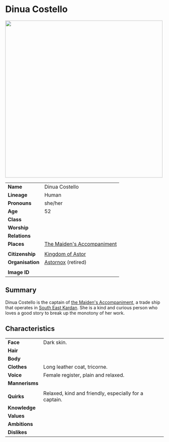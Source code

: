 # Dinua Costello

<img src="https://raw.githubusercontent.com/jesskelsall/astarus-images/main/characters/portraits/imageid.png" height="500" />

|||
| --- | --- |
| **Name** | Dinua Costello | character.3
| **Lineage** | Human |
| **Pronouns** | she/her |
| **Age** | 52 |
| **Class** | |
| **Worship** | |
| **Relations** | |
| **Places** | [The Maiden's Accompaniment](../places/ships/the-maidens-accompaniment.md) |
|||
| **Citizenship** | [Kingdom of Astor](../civilisations/kingdom-of-astor/kingdom-of-astor.md) |
| **Organisation** | [Astornox](../organisations/astornox/astornox.md) (retired) |
|||
| **Image ID** | |

## Summary

Dinua Costello is the captain of [the Maiden's Accompaniment](../places/ships/the-maidens-accompaniment.md), a trade ship that operates in [South East Kardan](../places/regions/south-east-kardan.md). She is a kind and curious person who loves a good story to break up the monotony of her work.

## Characteristics

| | |
| --- | --- |
| **Face** | Dark skin. | characteristics.2
| **Hair** | |
| **Body** | |
| **Clothes** | Long leather coat, tricorne. |
| **Voice** | Female register, plain and relaxed. |
| **Mannerisms** | |
| | |
| **Quirks** | Relaxed, kind and friendly, especially for a captain. |
| **Knowledge** | |
| **Values** | |
| **Ambitions** | |
| **Dislikes** | |
